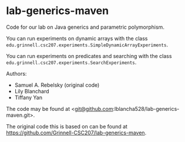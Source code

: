 lab-generics-maven
==================

Code for our lab on Java generics and parametric polymorphism.

You can run experiments on dynamic arrays with the class
`edu.grinnell.csc207.experiments.SimpleDynamicArrayExperiments`.

You can run experiments on predicates and searching with the class
`edu.grinnell.csc207.experiments.SearchExperiments`.

Authors:

* Samuel A. Rebelsky (original code)
* Lily Blanchard
* Tiffany Yan

The code may be found at <git@github.com:lblancha528/lab-generics-maven.git>.

The original code this is based on can be found at
<https://github.com/Grinnell-CSC207/lab-generics-maven>.
